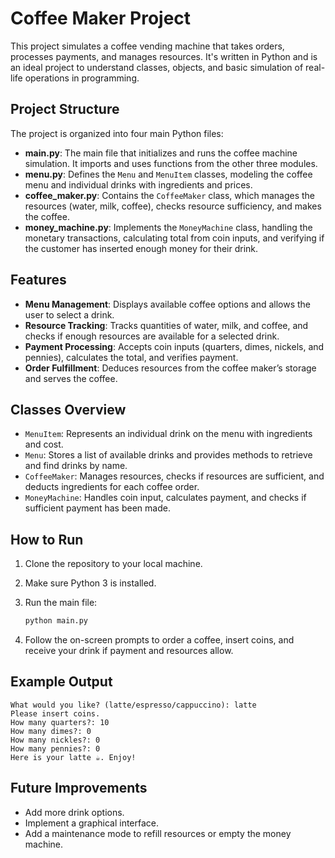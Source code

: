 
# Coffee Maker Project

This project simulates a coffee vending machine that takes orders, processes payments, and manages resources. It's written in Python and is an ideal project to understand classes, objects, and basic simulation of real-life operations in programming.

## Project Structure

The project is organized into four main Python files:

- **main.py**: The main file that initializes and runs the coffee machine simulation. It imports and uses functions from the other three modules.
- **menu.py**: Defines the `Menu` and `MenuItem` classes, modeling the coffee menu and individual drinks with ingredients and prices.
- **coffee_maker.py**: Contains the `CoffeeMaker` class, which manages the resources (water, milk, coffee), checks resource sufficiency, and makes the coffee.
- **money_machine.py**: Implements the `MoneyMachine` class, handling the monetary transactions, calculating total from coin inputs, and verifying if the customer has inserted enough money for their drink.

## Features

- **Menu Management**: Displays available coffee options and allows the user to select a drink.
- **Resource Tracking**: Tracks quantities of water, milk, and coffee, and checks if enough resources are available for a selected drink.
- **Payment Processing**: Accepts coin inputs (quarters, dimes, nickels, and pennies), calculates the total, and verifies payment.
- **Order Fulfillment**: Deduces resources from the coffee maker’s storage and serves the coffee.

## Classes Overview

- `MenuItem`: Represents an individual drink on the menu with ingredients and cost.
- `Menu`: Stores a list of available drinks and provides methods to retrieve and find drinks by name.
- `CoffeeMaker`: Manages resources, checks if resources are sufficient, and deducts ingredients for each coffee order.
- `MoneyMachine`: Handles coin input, calculates payment, and checks if sufficient payment has been made.

## How to Run

1. Clone the repository to your local machine.
2. Make sure Python 3 is installed.
3. Run the main file:
   ```bash
   python main.py
   ```

4. Follow the on-screen prompts to order a coffee, insert coins, and receive your drink if payment and resources allow.

## Example Output

```
What would you like? (latte/espresso/cappuccino): latte
Please insert coins.
How many quarters?: 10
How many dimes?: 0
How many nickles?: 0
How many pennies?: 0
Here is your latte ☕️. Enjoy!
```

## Future Improvements

- Add more drink options.
- Implement a graphical interface.
- Add a maintenance mode to refill resources or empty the money machine.

